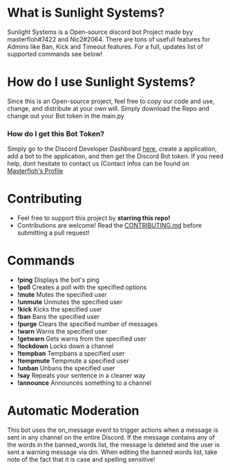 # What is Sunlight Systems?

Sunlight Systems is a Open-source discord bot Project made byy masterfloh#7422 and Nic2#2064.
There are tons of usefull features for Admins like Ban, Kick and Timeout features. For a full, updates list of supported commands see below!

# How do I use Sunlight Systems?

Since this is an Open-source project, feel free to copy our code and use, change, and distribute at your own will. Simply download the Repo and change out your Bot token in the main.py

### How do I get this Bot Token?

Simply go to the Discord Developer Dashboard <a href="https://discord.com/developers/applications">here<a>, create a application, add a bot to the application, and then get the Discord Bot token. If you need help, dont hesitate to contact us (Contact infos can be found on <a href="https://github.com/Masterfloh">Masterfloh's Profile<a>
  
 # Contributing

- Feel free to support this project by **starring this repo!**
- Contributions are welcome! Read the [CONTRIBUTING.md](https://github.com/masterfloh/Sunlight-systems/blob/main/CONTRIBUTING.md) before submitting a pull request!


# Commands

- **!ping**  Displays the bot's ping
- **!poll** Creates a poll with the specified options
- **!mute** Mutes the specified user
- **!unmute** Unmutes the specified user
- **!kick** Kicks the specified user
- **!ban** Bans the specified user
- **!purge** Clears the specified number of messages
- **!warn** Warns the specified user
- **!getwarn** Gets warns from the specified user
- **!lockdown** Locks down a channel
- **!tempban** Tempbans a specified user
- **!tempmute** Tempmute a specified user
- **!unban** Unbans the specified user
- **!say** Repeats your sentence in a cleaner way
- **!announce** Announces something to a channel
  
 # Automatic Moderation
  
This bot uses the on_message event to trigger actions when a message is sent in any channel on the entire Discord. If the message contains any of the words in the banned_words list, the message is deleted and the user is sent a warning message via dm. When editing the banned words list, take note of the fact that it is case and spelling sensitive!
